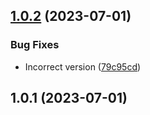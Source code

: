 ## [1.0.2](https://github.com/bsord/slumcast/compare/1.0.1...1.0.2) (2023-07-01)


### Bug Fixes

* Incorrect version ([79c95cd](https://github.com/bsord/slumcast/commit/79c95cd4fab04a59afb8b986670ebf6ad2121843))



## 1.0.1 (2023-07-01)



